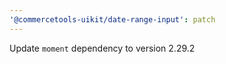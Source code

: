 ```yaml
---
'@commercetools-uikit/date-range-input': patch
---
```


Update `moment` dependency to version 2.29.2
